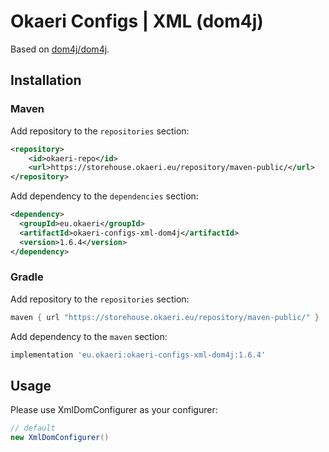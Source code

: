 # Okaeri Configs | XML (dom4j)

Based on [dom4j/dom4j](https://github.com/dom4j/dom4j).

## Installation
### Maven
Add repository to the `repositories` section:
```xml
<repository>
    <id>okaeri-repo</id>
    <url>https://storehouse.okaeri.eu/repository/maven-public/</url>
</repository>
```
Add dependency to the `dependencies` section:
```xml
<dependency>
  <groupId>eu.okaeri</groupId>
  <artifactId>okaeri-configs-xml-dom4j</artifactId>
  <version>1.6.4</version>
</dependency>
```
### Gradle
Add repository to the `repositories` section:
```groovy
maven { url "https://storehouse.okaeri.eu/repository/maven-public/" }
```
Add dependency to the `maven` section:
```groovy
implementation 'eu.okaeri:okaeri-configs-xml-dom4j:1.6.4'
```

## Usage

Please use XmlDomConfigurer as your configurer:
```java
// default
new XmlDomConfigurer()
```
